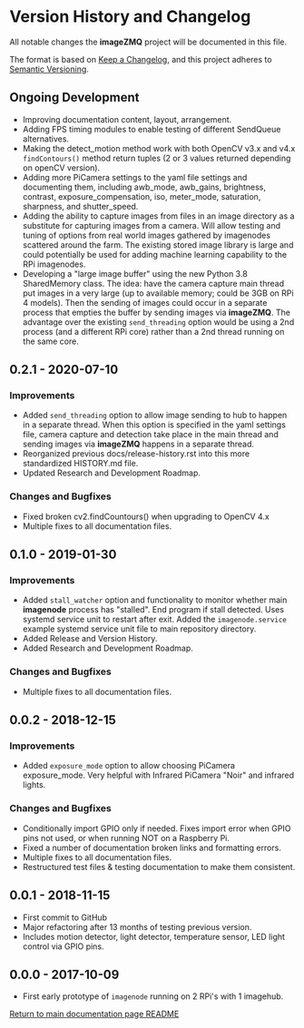 # Version History and Changelog

All notable changes the **imageZMQ** project will be documented in this file.

The format is based on [Keep a Changelog](https://keepachangelog.com/en/1.0.0/),
and this project adheres to [Semantic Versioning](https://semver.org/spec/v2.0.0.html).

## Ongoing Development

- Improving documentation content, layout, arrangement.
- Adding FPS timing modules to enable testing of different SendQueue
  alternatives.
- Making the detect_motion method work with both OpenCV v3.x and v4.x
  `findContours()` method return tuples (2 or 3 values returned depending on
  openCV version).
- Adding more PiCamera settings to the yaml file settings and documenting them,
  including awb_mode, awb_gains, brightness, contrast, exposure_compensation,
  iso, meter_mode, saturation, sharpness, and shutter_speed.
- Adding the ability to capture images from files in an image directory as a
  substitute for capturing images from a camera. Will allow testing and tuning
  of options from real world images gathered by imagenodes scattered around the
  farm. The existing stored image library is large and could potentially be used
  for adding machine learning capability to the RPi imagenodes.
- Developing a "large image buffer" using the new Python 3.8 SharedMemory
  class. The idea: have the camera capture main thread put images in a very
  large (up to available memory; could be 3GB on RPi 4 models). Then the sending
  of images could occur in a separate process that empties the buffer by
  sending images via **imageZMQ**. The advantage over the existing
  `send_threading` option would be using a 2nd process (and a different
  RPi core) rather than a 2nd thread running on the same core.

## 0.2.1 - 2020-07-10

### Improvements

- Added `send_threading` option to allow image sending to hub to happen in a
  separate thread. When this option is specified in the yaml settings file,
  camera capture and detection take place in the main thread and sending images
  via **imageZMQ** happens in a separate thread.
- Reorganized previous docs/release-history.rst into this more standardized
  HISTORY.md file.
- Updated Research and Development Roadmap.

### Changes and Bugfixes

- Fixed broken cv2.findCountours() when upgrading to OpenCV 4.x
- Multiple fixes to all documentation files.

## 0.1.0 - 2019-01-30

### Improvements

- Added `stall_watcher` option and functionality to monitor whether main
  **imagenode** process has "stalled". End program if stall detected. Uses
  systemd service unit to restart after exit. Added the `imagenode.service`
  example systemd service unit file to main repository directory.
- Added Release and Version History.
- Added Research and Development Roadmap.

### Changes and Bugfixes

- Multiple fixes to all documentation files.

## 0.0.2 - 2018-12-15

### Improvements

- Added `exposure_mode` option to allow choosing PiCamera exposure_mode.
  Very helpful with Infrared PiCamera "Noir" and infrared lights.

### Changes and Bugfixes

- Conditionally import GPIO only if needed. Fixes import error when GPIO pins
  not used, or when running NOT on a Raspberry Pi.
- Fixed a number of documentation broken links and formatting errors.
- Multiple fixes to all documentation files.
- Restructured test files & testing documentation to make them consistent.

## 0.0.1 - 2018-11-15

- First commit to GitHub
- Major refactoring after 13 months of testing previous version.
- Includes motion detector, light detector, temperature sensor, LED light
  control via GPIO pins.

## 0.0.0 - 2017-10-09

- First early prototype of `imagenode` running on 2 RPi's with 1 imagehub.

[Return to main documentation page README](README.rst)
